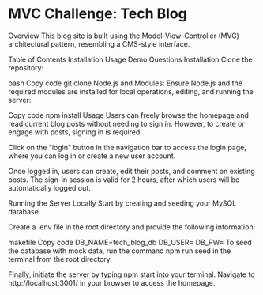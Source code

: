 

# MVC Challenge: Tech Blog
Overview
This blog site is built using the Model-View-Controller (MVC) architectural pattern, resembling a CMS-style interface.

Table of Contents
Installation
Usage
Demo
Questions
Installation
Clone the repository:

bash
Copy code
git clone
Node.js and Modules:
Ensure Node.js and the required modules are installed for local operations, editing, and running the server:

Copy code
npm install
Usage
Users can freely browse the homepage and read current blog posts without needing to sign in. However, to create or engage with posts, signing in is required.

Click on the "login" button in the navigation bar to access the login page, where you can log in or create a new user account.

Once logged in, users can create, edit their posts, and comment on existing posts. The sign-in session is valid for 2 hours, after which users will be automatically logged out.

Running the Server Locally
Start by creating and seeding your MySQL database.

Create a .env file in the root directory and provide the following information:

makefile
Copy code
DB_NAME=tech_blog_db
DB_USER=<your MySQL username>
DB_PW=<your MySQL password>
To seed the database with mock data, run the command npm run seed in the terminal from the root directory.

Finally, initiate the server by typing npm start into your terminal. Navigate to http://localhost:3001/ in your browser to access the homepage.
